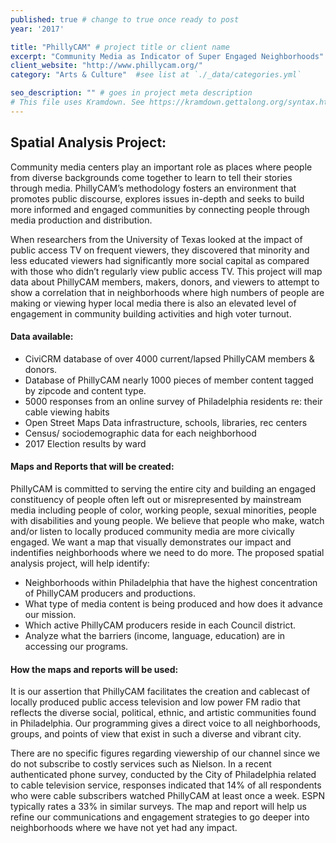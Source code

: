 ```yaml
---
published: true # change to true once ready to post
year: '2017'

title: "PhillyCAM" # project title or client name
excerpt: "Community Media as Indicator of Super Engaged Neighborhoods"  # project title or client name
client_website: "http://www.phillycam.org/"
category: "Arts & Culture"  #see list at `./_data/categories.yml`

seo_description: "" # goes in project meta description
# This file uses Kramdown. See https://kramdown.gettalong.org/syntax.html for syntax
---
```


## Spatial Analysis Project:
Community media centers play an important role as places where people from diverse backgrounds come together to learn to tell their stories through media. PhillyCAM’s methodology fosters an environment that promotes public discourse, explores issues in-depth and seeks to build more informed and engaged communities by connecting people through media production and distribution.

When researchers from the University of Texas looked at the impact of public access TV on frequent viewers, they discovered that minority and less educated viewers had significantly more social capital as compared with those who didn’t regularly view public access TV. This project will map data about PhillyCAM members, makers, donors, and viewers to attempt to show a correlation that in neighborhoods where high numbers of people are making or viewing hyper local media there is also an elevated level of engagement in community building activities and high voter turnout.

#### Data available:
- CiviCRM database of over 4000 current/lapsed PhillyCAM members & donors.
- Database of PhillyCAM nearly 1000 pieces of member content tagged by zipcode and content type.
- 5000 responses from an online survey of Philadelphia residents re: their cable viewing habits
- Open Street Maps Data infrastructure, schools, libraries, rec centers
- Census/ sociodemographic data for each neighborhood
- 2017 Election results by ward

#### Maps and Reports that will be created:
PhillyCAM is committed to serving the entire city and building an engaged constituency of people often left out or misrepresented by mainstream media including people of color, working people, sexual minorities, people with disabilities and young people. We believe that people who make, watch and/or listen to locally produced community media are more civically engaged. We want a map that visually demonstrates our impact and indentifies neighborhoods where we need to do more. The proposed spatial analysis project, will help identify:

- Neighborhoods within Philadelphia that have the highest concentration of PhillyCAM producers and productions.
- What type of media content is being produced and how does it advance our mission.
- Which active PhillyCAM producers reside in each Council district.
- Analyze what the barriers (income, language, education) are in accessing our programs.

#### How the maps and reports will be used:
It is our assertion that PhillyCAM facilitates the creation and cablecast of locally produced public access television and low power FM radio that reflects the diverse social, political, ethnic, and artistic communities found in Philadelphia. Our programming gives a direct voice to all neighborhoods, groups, and points of view that exist in such a diverse and vibrant city.

There are no specific figures regarding viewership of our channel since we do not subscribe to costly services such as Nielson. In a recent authenticated phone survey, conducted by the City of Philadelphia related to cable television service, responses indicated that 14% of all respondents who were cable subscribers watched PhillyCAM at least once a week. ESPN typically rates a 33% in similar surveys. The map and report will help us refine our communications and engagement strategies to go deeper into neighborhoods where we have not yet had any impact.
